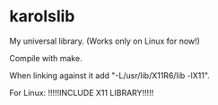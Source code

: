 # karolslib
My universal library. (Works only on Linux for now!)

Compile with make.

When linking against it add "-L/usr/lib/X11R6/lib -lX11".

For Linux: !!!!!INCLUDE X11 LIBRARY!!!!!
